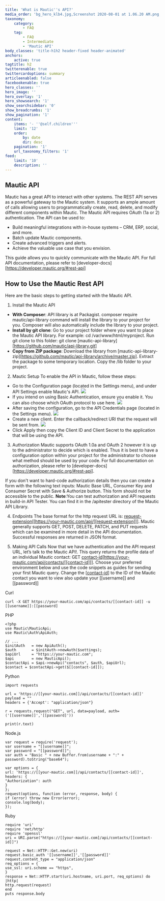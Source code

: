 ```yaml
---
title: 'What is Mautic''s API?'
media_order: 'bg_hero_klb4.jpg,Screenshot 2020-08-01 at 1.06.20 AM.png,basic.png,Screenshot 2020-08-01 at 1.32.29 AM.png,Screenshot 2020-08-01 at 1.34.38 AM.png'
taxonomy:
    category:
        - FAQ
    tag:
        - FAQ
        - Intermediate
        - 'Mautic API'
body_classes: 'title-h1h2 header-fixed header-animated'
anchors:
    active: true
tagtitle: h2
twitterenable: true
twittercardoptions: summary
articleenabled: false
facebookenable: true
hero_classes: ''
hero_image: ''
hero_overlay: '1'
hero_showsearch: '1'
show_searchsidebar: '0'
show_breadcrumbs: '1'
show_pagination: '1'
content:
    items: '- ''@self.children'''
    limit: '12'
    order:
        by: date
        dir: desc
    pagination: '1'
    url_taxonomy_filters: '1'
feed:
    limit: '10'
    description: ''
---
```


##  Mautic API

Mautic has a great API to interact with other systems. The REST API serves as a powerful gateway to the Mautic system. It supports an ample amount of calls allowing users to programmatically create, read, delete, and modify different components within Mautic.
The Mautic API requires OAuth (1a or 2) authentication. The API can be used to:
* Build meaningful integrations with in-house systems – CRM, ERP, social, and more.
* Batch update Mautic components.
* Create advanced triggers and alerts.
* Achieve the valuable use case that you envision.

This guide allows you to quickly communicate with the Mautic API. For full API documentation, please refer to [developer-docs][https://developer.mautic.org/#rest-api]

##  How to Use the Mautic Rest API  

Here are the basic steps to getting started with the Mautic API.

1.  Install the Mautic API 
* **With Composer**: API library is at Packagist. composer require mautic/api-library command will install the library to your project for you. Composer will also automatically include the library to your project.
* **Install by git clone**: Go to your project folder where you want to place the Mautic API library.  For example:
 cd /var/www/html/myproject.  Run git clone to this folder: git clone [mautic-api-library][https://github.com/mautic/api-library.git]
* **Copy from ZIP package**: Download the library from [mautic-api-library-zip][https://github.com/mautic/api-library/archive/master.zip]. Extract the package to some temporary location. Copy the /lib folder to your project.

2. Mautic Setup
To enable the API in Mautic, follow these steps:
* Go to the Configuration page (located in the Settings menu), and under API Settings enable Mautic's API. 
![](Screenshot%202020-08-01%20at%201.06.20%20AM.png)
* If you intend on using Basic Authentication, ensure you enable it. You can also choose which OAuth protocol to use here.
![](basic.png)
* After saving the configuration, go to the API Credentials page (located in the Settings menu).
![](Screenshot%202020-08-01%20at%201.32.29%20AM.png)
* Create a new client. Enter the callback/redirect URI that the request will be sent from.
 ![](Screenshot%202020-08-01%20at%201.34.38%20AM.png)
* Click Apply then copy the Client ID and Client Secret to the application that will be using the API.

3. Authorization
Mautic supports OAuth 1.0a and OAuth 2 however it is up to the administrator to decide which is enabled. Thus it is best to have a configuration option within your project for the administrator to choose what method should be used by your code. For full documentation on authorization, please refer to [developer-docs][https://developer.mautic.org/#rest-api].

If you don't want to hard-code authorization details then you can create a form with the following text inputs: Mautic Base URL, Consumer Key and Consumer Secret with Save & Authorize button. This form should not be accessible to the public.
**Note**:You can test authorization and API requests in build-in API Tester. You can find it in the /apitester directory of the Mautic API Library.

4. Endpoints
The base format for the http request URL is: [request-extension][[https://your-mautic.com/api/[[request-extension]]].
Mautic generally supports GET, POST, DELETE, PATCH, and PUT requests which can be examined in more detail in the API documentation. Successful responses are returned in JSON format.

5. Making API Calls
Now that we have authentication and the API request URL, let’s talk to the Mautic API!.
This query returns the profile data of an individual Mautic contact: GET [contact-id][https://your-mautic.com/api/contacts/[[contact-id]]]. Choose your preferred environment below and use the code snippets as guides for sending your first Mautic query. Change the [[contact-id]] to the ID of the Mautic contact you want to view also update your [[username]] and [[password]]




Curl
```
curl -X GET https://your-mautic.com/api/contacts/[[contact-id]] -u [[username]]:[[password]

```

PHP
```
<?php
use Mautic\MauticApi;
use Mautic\Auth\ApiAuth;

// ...
$initAuth   = new ApiAuth();
$auth       = $initAuth->newAuth($settings);
$apiUrl     = "https://your-mautic.com";
$api        = new MauticApi();
$contactApi = $api->newApi("contacts", $auth, $apiUrl);
$contact = $contactApi->get($[[contact-id]]);
```

Python
```
import requests
 
url = 'https://[[your-mautic.com]]/api/contacts/[[contact-id]]'
payload = ""
headers = {'Accept': "application/json"}
 
r = requests.request("GET", url, data=payload, auth=('[[username]]','[[password]'))
 
print(r.text)
```

Node.js
```
var request = require('request');
var username = "[[username]]";
var password = "[[password]]";
var auth = "Basic " + new Buffer.from(username + ":" + password).toString("base64");

var options = {
url: 'https://[[your-mautic.com]]/api/contacts/[[contact-id]]',
headers: {
"Authorization": auth
}
};
request(options, function (error, response, body) {
if (error) throw new Error(error);
console.log(body);
});
```

Ruby
```
require 'uri'
require 'net/http'
require 'openssl'
uri = URI.parse("https://[[your-mautic.com]/api/contacts/[[contact-id]]")

request = Net::HTTP::Get.new(uri)
request.basic_auth '[[username]]','[[password]]'
request.content_type = "application/json"
req_options = {
use_ssl: uri.scheme == "https",
}
response = Net::HTTP.start(uri.hostname, uri.port, req_options) do |http|
http.request(request)
end
puts response.body
```

[developer-docs]: <https://developer.mautic.org/#rest-api>
[mautic-api-library]: <https://github.com/mautic/api-library.git>
[mautic-api-library-zip]: <https://github.com/mautic/api-library/archive/master.zip>
[contact-id]: <https://your-mautic.com/api/contacts/[[contact-id]]>
[request-extension]: <https://your-mautic.com/api/[[request-extension]]>